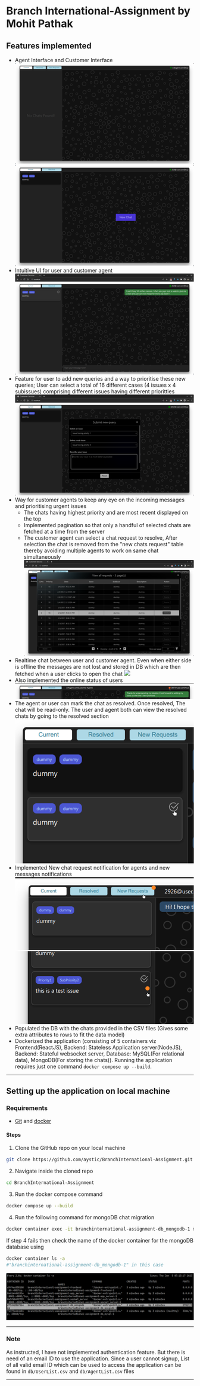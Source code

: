 # Branch International-Assignment by Mohit Pathak

## Features implemented

- Agent Interface and Customer Interface
  ![](images/Screenshot%20from%202023-01-09%2019-59-18.png)
  ![](images/Screenshot%20from%202023-01-09%2019-59-50.png)
- Intuitive UI for user and customer agent
  ![](images/Screenshot%20from%202023-01-05%2006-15-52.png)
- Feature for user to add new queries and a way to prioritise these new queries; User can select a total of 16 different cases (4 issues x 4 subissues) comprising different issues having different prioritties
  ![](images/Screenshot%20from%202023-01-05%2006-21-27.png)
- Way for customer agents to keep any eye on the incoming messages and prioritising urgent issues
  - The chats having highest priority and are most recent displayed on the top
  - Implemented pagination so that only a handful of selected chats are fetched at a time from the server
  - The customer agent can select a chat request to resolve, After selection the chat is removed from the "new chats request" table thereby avoiding multiple agents to work on same chat simultaneously
    ![](images/Screenshot%20from%202023-01-05%2006-18-13.png)
- Realtime chat between user and customer agent. Even when either side is offline the messages are not lost and stored in DB which are then fetched when a user clicks to open the chat
  ![](images/video.gif)
- Also implemented the online status of users
  ![](images/Screenshot%20from%202023-01-05%2008-05-56.png)
- The agent or user can mark the chat as resolved. Once resolved, The chat will be read-only. The user and agent both can view the resolved chats by going to the resolved section
  ![](images/Screenshot%20from%202023-01-05%2006-54-06.png)
- Implemented New chat request notification for agents and new messages notifications
  ![](images/Screenshot%20from%202023-01-09%2020-03-14.png)
  ![](images/Screenshot%20from%202023-01-09%2020-03-54.png)
- Populated the DB with the chats provided in the CSV files (Gives some extra attributes to rows to fit the data model)
- Dockerized the application (consisting of 5 containers viz Frontend(ReactJS), Backend: Stateless Application server(NodeJS), Backend: Stateful websocket server, Database: MySQL(For relational data), MongoDB(For storing the chats)). Running the application requires just one command `docker compose up --build`.

---

## Setting up the application on local machine

### Requirements

- [Git](https://git-scm.com/downloads) and [docker](https://get.docker.com/)

#### Steps

1. Clone the GitHub repo on your local machine

```bash
git clone https://github.com/aystic/BranchInternational-Assignment.git
```

2. Navigate inside the cloned repo

```bash
cd BranchInternational-Assignment
```

3. Run the docker compose command

```bash
docker compose up --build
```

4. Run the following command for mongoDB chat migration

```bash
docker container exec -it branchinternational-assignment-db_mongodb-1 mongoimport --type=csv -d BranchBackend -c chats  --columnsHaveTypes --fields 'chatID.int64(),userID.int64(),agentID.int64(),type.string(),sender.string(),timestamp.string(),message.string()' --file=ChatsMongo.csv
```

If step 4 fails then check the name of the docker container for the mongoDB database using

```bash
docker container ls -a
#"branchinternational-assignment-db_mongodb-1" in this case
```

![](images/Screenshot%20from%202023-01-05%2007-13-25.png)

---

### Note

As instructed, I have not implemented authentication feature. But there is need of an email ID to use the application. Since a user cannot signup, List of all valid email ID which can be used to access the application can be found in `db/UserList.csv` and `db/AgentList.csv` files

---
